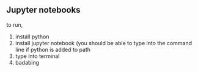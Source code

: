 ## Jupyter notebooks


to run, 
1. install python
2. install jupyter notebook (you should be able to type    <pip install jupyter>    into the command line if python is added to path
3. type <jupyter notebook> into terminal
4. badabing

